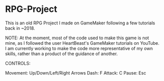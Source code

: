 # RPG-Project

This is an old RPG Project I made on GameMaker following a few tutorials back in ~2018.

NOTE: At the moment, most of the code used to make this game is not mine, as I followed the user HeartBeast's GameMaker tutorials on YouTube.  I am currently working to make the code more representative of my own skills, rather than a product of the guidance of another.

CONTROLS: 

Movement: Up/Down/Left/Right Arrows
Dash: F
Attack: C
Pause: Esc
